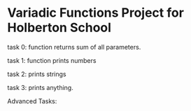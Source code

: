 <h1> Variadic Functions Project for Holberton School </h1>

task 0: function returns sum of all parameters.

task 1: function prints numbers

task 2: prints strings

task 3: prints anything.

Advanced Tasks:

